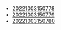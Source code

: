 - [20221003150778](/zet/20221003150778/README.md)
- [20221003150779](/zet/20221003150779/README.md)
- [20221003150780](/zet/20221003150780/README.md)
